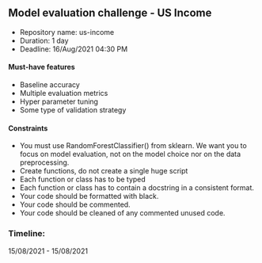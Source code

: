 ## Model evaluation challenge - US Income
  + Repository name: us-income
  + Duration: 1 day
  + Deadline: 16/Aug/2021 04:30 PM

#### Must-have features
  + Baseline accuracy
  + Multiple evaluation metrics
  + Hyper parameter tuning
  + Some type of validation strategy

#### Constraints
  + You must use RandomForestClassifier() from sklearn. We want you to focus on model evaluation, not on the model choice nor on the data preprocessing.
  + Create functions, do not create a single huge script
  + Each function or class has to be typed
  + Each function or class has to contain a docstring in a consistent format.
  + Your code should be formatted with black.
  + Your code should be commented.
  + Your code should be cleaned of any commented unused code.

### Timeline: 
15/08/2021 - 15/08/2021


